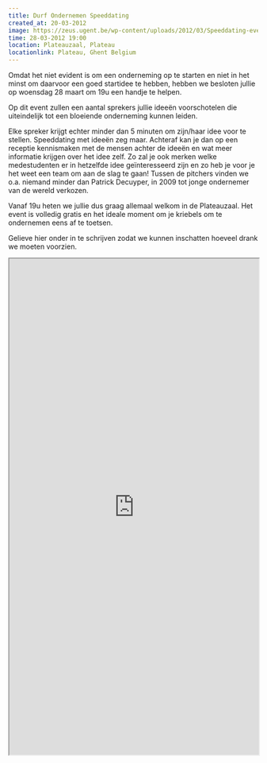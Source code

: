 ```yaml
---
title: Durf Ondernemen Speeddating
created_at: 20-03-2012
image: https://zeus.ugent.be/wp-content/uploads/2012/03/Speeddating-event-v3-212x300.png
time: 28-03-2012 19:00
location: Plateauzaal, Plateau
locationlink: Plateau, Ghent Belgium
---
```


Omdat het niet evident is om een onderneming op te starten en niet in het minst om daarvoor een goed startidee te hebben, hebben we besloten jullie op woensdag 28 maart om 19u een handje te helpen.

Op dit event zullen een aantal sprekers jullie ideeën voorschotelen die uiteindelijk tot een bloeiende onderneming kunnen leiden.

Elke spreker krijgt echter minder dan 5 minuten om zijn/haar idee voor te stellen. Speeddating met ideeën zeg maar. Achteraf kan je dan op een receptie kennismaken met de mensen achter de ideeën en wat meer informatie krijgen over het idee zelf. Zo zal je ook merken welke medestudenten er in hetzelfde idee geïnteresseerd zijn en zo heb je voor je het weet een team om aan de slag te gaan! Tussen de pitchers vinden we o.a. niemand minder dan Patrick Decuyper, in 2009 tot jonge ondernemer van de wereld verkozen.

Vanaf 19u heten we jullie dus graag allemaal welkom in de Plateauzaal. Het event is volledig gratis en het ideale moment om je kriebels om te ondernemen eens af te toetsen.

Gelieve hier onder in te schrijven zodat we kunnen inschatten hoeveel drank we moeten voorzien.

<!-- more -->

<iframe src="https://docs.google.com/spreadsheet/embeddedform?key=0AgADK3E_UMRhcDV6WVUxT2Y5dVJTX3RqUWNQWUh4WHc" height="999" style="width:100%">
</iframe>
